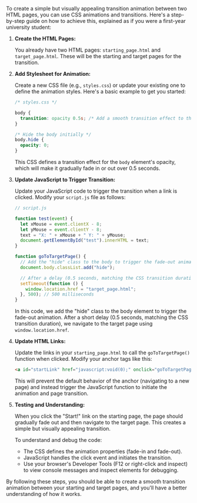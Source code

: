 To create a simple but visually appealing transition animation between two HTML pages, you can use CSS animations and transitions. Here's a step-by-step guide on how to achieve this, explained as if you were a first-year university student:

1. **Create the HTML Pages:**

   You already have two HTML pages: `starting_page.html` and `target_page.html`. These will be the starting and target pages for the transition.

2. **Add Stylesheet for Animation:**

   Create a new CSS file (e.g., `styles.css`) or update your existing one to define the animation styles. Here's a basic example to get you started:

   ```css
   /* styles.css */

   body {
     transition: opacity 0.5s; /* Add a smooth transition effect to the whole body */
   }

   /* Hide the body initially */
   body.hide {
     opacity: 0;
   }
   ```

   This CSS defines a transition effect for the `body` element's opacity, which will make it gradually fade in or out over 0.5 seconds.

3. **Update JavaScript to Trigger Transition:**

   Update your JavaScript code to trigger the transition when a link is clicked. Modify your `script.js` file as follows:

   ```javascript
   // script.js

   function test(event) {
     let xMouse = event.clientX - 8;
     let yMouse = event.clientY - 8;
     text = "X: " + xMouse + " Y: " + yMouse;
     document.getElementById("test").innerHTML = text;
   }

   function goToTargetPage() {
     // Add the "hide" class to the body to trigger the fade-out animation
     document.body.classList.add("hide");

     // After a delay (0.5 seconds, matching the CSS transition duration), navigate to the target page
     setTimeout(function () {
       window.location.href = "target_page.html";
     }, 500); // 500 milliseconds
   }
   ```

   In this code, we add the "hide" class to the body element to trigger the fade-out animation. After a short delay (0.5 seconds, matching the CSS transition duration), we navigate to the target page using `window.location.href`.

4. **Update HTML Links:**

   Update the links in your `starting_page.html` to call the `goToTargetPage()` function when clicked. Modify your anchor tags like this:

   ```html
   <a id="startLink" href="javascript:void(0);" onclick="goToTargetPage()">Start!</a>
   ```

   This will prevent the default behavior of the anchor (navigating to a new page) and instead trigger the JavaScript function to initiate the animation and page transition.

5. **Testing and Understanding:**

   When you click the "Start!" link on the starting page, the page should gradually fade out and then navigate to the target page. This creates a simple but visually appealing transition.

   To understand and debug the code:

   - The CSS defines the animation properties (fade-in and fade-out).
   - JavaScript handles the click event and initiates the transition.
   - Use your browser's Developer Tools (F12 or right-click and inspect) to view console messages and inspect elements for debugging.

By following these steps, you should be able to create a smooth transition animation between your starting and target pages, and you'll have a better understanding of how it works.
